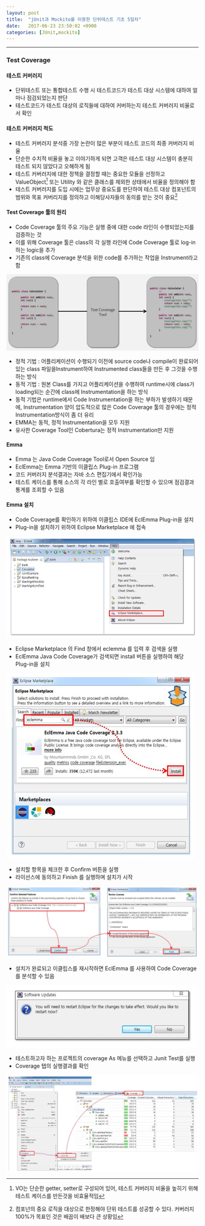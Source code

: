 ```yaml
---
layout: post
title:  "jUnit과 Mockito를 이용한 단위테스트 기초 5일차"
date:   2017-06-23 23:50:02 +0900
categories: [JUnit,mockito]
---
```


---

### Test Coverage

#### 테스트 커버러지

* 단위테스트 또는 통합테스트 수행 시 테스트코드가 테스트 대상 시스템에 대하여 얼마나 점검되었는지 판단
* 테스트코드가 테스트 대상의 로직들에 대하여 커버하는지 테스트 커버러지 비율로서 확인

#### 테스트 커버러지 척도

* 테스트 커버러지 분석중 가장 논란이 많은 부분이 테스트 코드의 최종 커버러지 비율
* 단순한 수치적 비율을 놓고 이야기하게 되면 고객은 테스트 대상 시스템이 충분히 테스트 되지 않았다고 오해하게 됨
* 테스트 커버러지에 대한 정책을 결정할 때는 중요한 모듈을 선정하고 ValueObject[^1] 또는 Utility 와 같은 클래스를 제외한 상태에서
비율을 정의해야 함
* 테스트 커버러지를 도입 시에는 업무상 중요도를 판단하여 테스트 대상 컴포넌트의 범위와 목표 커버리지를 정의하고 이해당사자들의
동의를 받는 것이 중요[^2]

[^1]: VO는 단순한 getter, setter로 구성되어 있어, 테스트 커버러지 비율을 높히기 위해 테스트 케이스를 만든것을 비효율적임
[^2]: 컴포넌의 중요 로직을 대상으로 한정해야 단위 테스트를 성공할 수 있다. 커버러지 100%가 목표인 것은 배꼽이 배보다 큰 상황임

#### Test Coverage 툴의 원리

* Code Coverage 툴의 주요 기능은 실행 중에 대한 code 라인이 수행되었는지를 검증하는 것
* 이를 위해 Coverage 툴은 class의 각 실행 라인에 Code Coverage 툴로 log-in하는 logic을 추가
* 기존의 class에 Coverage 분석을 위한 code를 추가하는 작업을 Instrument라고 함

![Test Coverage](/static/img/posts/2017/20170623_junit00.JPG)

* 정적 기법 : 어플리케이션이 수행되기 이전에 source code나 compile이 완료되어 있는 class 파일을Instrument하여 Instrumented class들을 만든 후 그것을 수행하는 방식
* 동적 기법 : 원본 Class를 가지고 어플리케이션을 수행하여 runtime시에 class가 loading되는 순간에 class에 Instrumentation을 하는 방식
* 동적 기법은 runtime에서 Code Instrumentation을 하는 부하가 발생하기 때문에, Instrumentation 양이 압도적으로 많은 Code Coverage 툴의 경우에는 정적 Instrumentation방식이 좀 더 유리
* EMMA는 동적, 정적 Instrumentation을 모두 지원
* 유사한 Coverage Tool인 Cobertura는 정적 Instrumentation만 지원

#### Emma

* Emma 는 Java Code Coverage Tool로서 Open Source 임
* EclEmma는 Emma 기반의 이클립스 Plug-in 프로그램
* 코드 커버러지 분석결과는 자바 소스 편집기에서 확인가능
* 테스트 케이스를 통해 소스의 각 라인 별로 호출여부를 확인할 수 있으며 점검결과 통계를 조회할 수 있음

#### Emma 설치

* Code Coverage를 확인하기 위하여 이클립스 IDE에 EclEmma Plug-in을 설치
* Plug-in을 설치하기 위하여 Eclipse Marketplace 에 접속

![Test Coverage](/static/img/posts/2017/20170623_junit01.JPG)

* Eclipse Marketplace 의 Find 창에서 eclemma 를 입력 후 검색을 실행
* EclEmma Java Code Coverage가 검색되면 install 버튼을 실행하여 해당 Plug-in을 설치

![Test Coverage](/static/img/posts/2017/20170623_junit02.JPG)

* 설치할 항목을 체크한 후 Confirm 버튼을 실행
* 라이선스에 동의하고 Finish 를 실행하며 설치가 시작

![Test Coverage](/static/img/posts/2017/20170623_junit03.JPG)

* 설치가 완료되고 이클립스를 재시작하면 EclEmma 를 사용하여 Code Coverage를 분석할 수 있음

![Test Coverage](/static/img/posts/2017/20170623_junit04.JPG)

* 테스트하고자 하는 프로젝트의 coverage As 메뉴를 선택하고 Junit Test를 실행
* Coverage 탭의 실행결과를 확인

![Test Coverage](/static/img/posts/2017/20170623_junit05.JPG)
